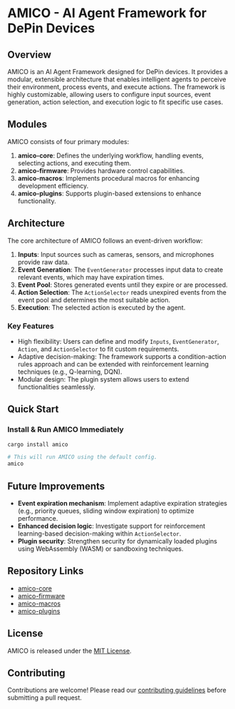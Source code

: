 # AMICO - AI Agent Framework for DePin Devices

## Overview

AMICO is an AI Agent Framework designed for DePin devices. It provides a modular, extensible architecture that enables
intelligent agents to perceive their environment, process events, and execute actions. The framework is highly
customizable, allowing users to configure input sources, event generation, action selection, and execution logic to fit
specific use cases.

## Modules

AMICO consists of four primary modules:

1. **amico-core**: Defines the underlying workflow, handling events, selecting actions, and executing them.
2. **amico-firmware**: Provides hardware control capabilities.
3. **amico-macros**: Implements procedural macros for enhancing development efficiency.
4. **amico-plugins**: Supports plugin-based extensions to enhance functionality.

## Architecture

The core architecture of AMICO follows an event-driven workflow:

1. **Inputs**: Input sources such as cameras, sensors, and microphones provide raw data.
2. **Event Generation**: The `EventGenerator` processes input data to create relevant events, which may have expiration
   times.
3. **Event Pool**: Stores generated events until they expire or are processed.
4. **Action Selection**: The `ActionSelector` reads unexpired events from the event pool and determines the most
   suitable action.
5. **Execution**: The selected action is executed by the agent.

### Key Features

- High flexibility: Users can define and modify `Inputs`, `EventGenerator`, `Action`, and `ActionSelector` to fit custom
  requirements.
- Adaptive decision-making: The framework supports a condition-action rules approach and can be extended with
  reinforcement learning techniques (e.g., Q-learning, DQN).
- Modular design: The plugin system allows users to extend functionalities seamlessly.

## Quick Start

### Install & Run AMICO Immediately

```bash
cargo install amico

# This will run AMICO using the default config.
amico
```

## Future Improvements

- **Event expiration mechanism**: Implement adaptive expiration strategies (e.g., priority queues, sliding window
  expiration) to optimize performance.
- **Enhanced decision logic**: Investigate support for reinforcement learning-based decision-making within
  `ActionSelector`.
- **Plugin security**: Strengthen security for dynamically loaded plugins using WebAssembly (WASM) or sandboxing
  techniques.

## Repository Links

- [amico-core](https://github.com/AIMOverse/amico/tree/main/amico-core)
- [amico-firmware](https://github.com/AIMOverse/amico/tree/main/amico-firmware)
- [amico-macros](https://github.com/AIMOverse/amico/tree/main/amico-macros)
- [amico-plugins](https://github.com/AIMOverse/amico/tree/main/amico-plugins)

## License

AMICO is released under the [MIT License](https://raw.githubusercontent.com/AIMOverse/amico/main/LICENSE).

## Contributing

Contributions are welcome! Please read
our [contributing guidelines](https://github.com/AIMOverse/amico/blob/main/CONTRIBUTING.md) before submitting
a pull request.

